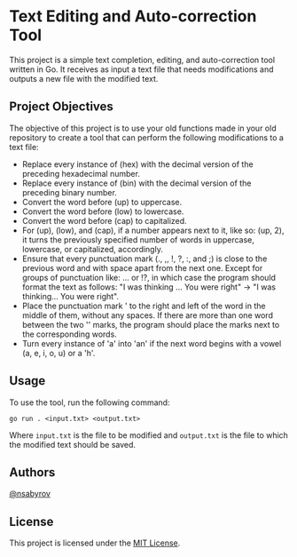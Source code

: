 # Text Editing and Auto-correction Tool

This project is a simple text completion, editing, and auto-correction tool written in Go. It receives as input a text file that needs modifications and outputs a new file with the modified text.

## Project Objectives

The objective of this project is to use your old functions made in your old repository to create a tool that can perform the following modifications to a text file:

- Replace every instance of (hex) with the decimal version of the preceding hexadecimal number.
- Replace every instance of (bin) with the decimal version of the preceding binary number.
- Convert the word before (up) to uppercase.
- Convert the word before (low) to lowercase.
- Convert the word before (cap) to capitalized.
- For (up), (low), and (cap), if a number appears next to it, like so: (up, 2), it turns the previously specified number of words in uppercase, lowercase, or capitalized, accordingly.
- Ensure that every punctuation mark (., ,, !, ?, :, and ;) is close to the previous word and with space apart from the next one. Except for groups of punctuation like: ... or !?, in which case the program should format the text as follows: "I was thinking ... You were right" -> "I was thinking... You were right".
- Place the punctuation mark ' to the right and left of the word in the middle of them, without any spaces. If there are more than one word between the two '' marks, the program should place the marks next to the corresponding words.
- Turn every instance of 'a' into 'an' if the next word begins with a vowel (a, e, i, o, u) or a 'h'.

## Usage

To use the tool, run the following command:

`go run . <input.txt> <output.txt>`


Where `input.txt` is the file to be modified and `output.txt` is the file to which the modified text should be saved.

## Authors

[@nsabyrov](https://01.alem.school/git/nsabyrov)

## License

This project is licensed under the [MIT License](https://opensource.org/licenses/MIT).

